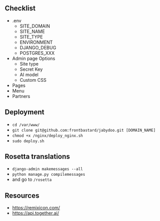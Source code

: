 ## Checklist
- .env
  - SITE_DOMAIN
  - SITE_NAME
  - SITE_TYPE
  - ENVIRONMENT
  - DJANGO_DEBUG
  - POSTGRES_XXX
- Admin page Options
  - Site type
  - Secret Key
  - AI model
  - Custom CSS
- Pages
- Menu
- Partners

## Deployment
- `cd /var/www/`
- `git clone git@github.com:frontbastard/jabydoo.git [DOMAIN_NAME]`
- `chmod +x /nginx/deploy_nginx.sh`
- `sudo deploy.sh`

## Rosetta translations
- `django-admin makemessages --all`
- `python manage.py compilemessages`
- and go to `/rosetta`

## Resources
- https://remixicon.com/
- https://api.together.ai/
